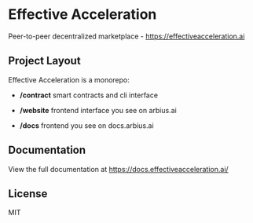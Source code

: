 # Effective Acceleration

Peer-to-peer decentralized marketplace - https://effectiveacceleration.ai

## Project Layout

Effective Acceleration is a monorepo:

- **/contract** smart contracts and cli interface

- **/website** frontend interface you see on arbius.ai

- **/docs** frontend you see on docs.arbius.ai

## Documentation

View the full documentation at https://docs.effectiveacceleration.ai/

## License

MIT
